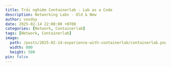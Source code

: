 ```yaml
---
title: Trải nghiệm Containerlab - Lab as a Code
description: Networking Labs - Old & New
author: voxduy
date: 2025-02-14 22:00:00 +0700
categories: [Network, Containerlab]
tags: [Network, Containerlab]
image:
  path: /posts/2025-02-14-experience-with-containerlab/containerlab.png
  width: 800
  height: 500
pin: false
---
```


